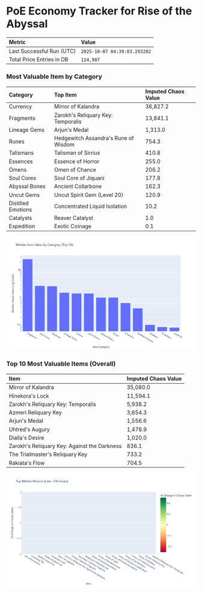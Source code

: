 # PoE Economy Tracker for Rise of the Abyssal

<!-- START_MAINTENANCE -->
| Metric | Value |
|:---|:---|
| Last Successful Run (UTC) | `2025-10-07 04:39:03.293202` |
| Total Price Entries in DB | `124,907` |

<!-- END_MAINTENANCE -->

<!-- START_DATAFRAME_DEBUG -->
<!-- END_DATAFRAME_DEBUG -->

<!-- START_CATEGORY_ANALYSIS -->
### Most Valuable Item by Category
| Category | Top Item | Imputed Chaos Value |
| :--- | :--- | :--- |
| Currency | Mirror of Kalandra | 36,827.2 |
| Fragments | Zarokh's Reliquary Key: Temporalis | 13,841.1 |
| Lineage Gems | Arjun's Medal | 1,313.0 |
| Runes | Hedgewitch Assandra's Rune of Wisdom | 754.3 |
| Talismans | Talisman of Sirrius | 410.8 |
| Essences | Essence of Horror | 255.0 |
| Omens | Omen of Chance | 206.2 |
| Soul Cores | Soul Core of Jiquani | 177.8 |
| Abyssal Bones | Ancient Collarbone | 162.3 |
| Uncut Gems | Uncut Spirit Gem (Level 20) | 120.9 |
| Distilled Emotions | Concentrated Liquid Isolation | 10.2 |
| Catalysts | Reaver Catalyst | 1.0 |
| Expedition | Exotic Coinage | 0.1 |


![Category Analysis Chart](charts/category_analysis.png)
<!-- END_ANALYSIS -->

<!-- START_ANALYSIS -->
### Top 10 Most Valuable Items (Overall)
| Item | Imputed Chaos Value |
| :--- | :--- |
| Mirror of Kalandra | 35,080.0 |
| Hinekora's Lock | 11,594.1 |
| Zarokh's Reliquary Key: Temporalis | 5,938.2 |
| Azmeri Reliquary Key | 3,654.3 |
| Arjun's Medal | 1,556.6 |
| Uhtred's Augury | 1,478.9 |
| Dialla's Desire | 1,020.0 |
| Zarokh's Reliquary Key: Against the Darkness | 836.1 |
| The Trialmaster's Reliquary Key | 733.2 |
| Rakiata's Flow | 704.5 |


![Market Movers Chart](charts/market_movers.png)
<!-- END_ANALYSIS -->
